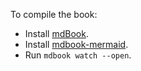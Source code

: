 To compile the book:

- Install [mdBook](https://github.com/rust-lang/mdBook).
- Install [mdbook-mermaid](https://github.com/badboy/mdbook-mermaid).
- Run `mdbook watch --open`.

